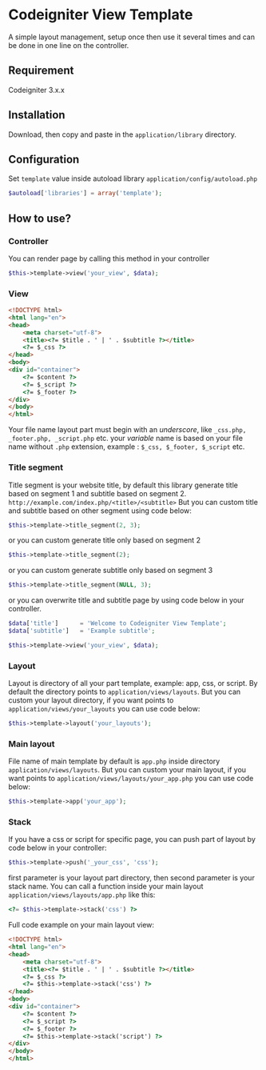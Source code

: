 # Codeigniter View Template
A simple layout management, setup once then use it several times and can be done in one line on the controller.
## Requirement
Codeigniter 3.x.x
## Installation
Download, then copy and paste in the `application/library` directory.
## Configuration
Set `template` value inside autoload library `application/config/autoload.php`
```php
$autoload['libraries'] = array('template');
```
## How to use?
### Controller
You can render page by calling this method in your controller
```php
$this->template->view('your_view', $data);
```
### View
```html
<!DOCTYPE html>
<html lang="en">
<head>
    <meta charset="utf-8">
	<title><?= $title . ' | ' . $subtitle ?></title>
    <?= $_css ?>
</head>
<body>
<div id="container">
    <?= $content ?>
    <?= $_script ?>
    <?= $_footer ?>
</div>
</body>
</html>
```
Your file name layout part must begin with an *underscore*, like `_css.php, _footer.php, _script.php` etc. your *variable* name is based on your file name without `.php` extension, example : `$_css, $_footer, $_script` etc.
### Title segment
Title segment is your website title, by default this library generate title based on segment 1 and subtitle based on segment 2.
`http://example.com/index.php/<title>/<subtitle>`
But you can custom title and subtitle based on other segment using code below:
```php
$this->template->title_segment(2, 3);
```
or you can custom generate title only based on segment 2
```php
$this->template->title_segment(2);
```
or you can custom generate subtitle only based on segment 3
```php
$this->template->title_segment(NULL, 3);
```
or you can overwrite title and subtitle page by using code below in your controller.
```php
$data['title']		= 'Welcome to Codeigniter View Template';
$data['subtitle']	= 'Example subtitle';

$this->template->view('your_view', $data);
```
### Layout
Layout is directory of all your part template, example: app, css, or script. By default the directory points to `application/views/layouts`. But you can custom your layout directory, if you want points to `application/views/your_layouts` you can use code below:
```php
$this->template->layout('your_layouts');
```
### Main layout
File name of main template by default is `app.php` inside directory `application/views/layouts`. But you can custom your main layout, if you want points to `application/views/layouts/your_app.php` you can use code below:
```php
$this->template->app('your_app');
```
### Stack
If you have a css or script for specific page, you can push part of layout by code below in your controller:
```php
$this->template->push('_your_css', 'css');
```
first parameter is your layout part directory, then second parameter is your stack name. You can call a function inside your main layout `application/views/layouts/app.php` like this:
```php
<?= $this->template->stack('css') ?>
```
Full code example on your main layout view:
```html
<!DOCTYPE html>
<html lang="en">
<head>
    <meta charset="utf-8">
	<title><?= $title . ' | ' . $subtitle ?></title>
    <?= $_css ?>
    <?= $this->template->stack('css') ?>
</head>
<body>
<div id="container">
    <?= $content ?>
    <?= $_script ?>
    <?= $_footer ?>
    <?= $this->template->stack('script') ?>
</div>
</body>
</html>
```